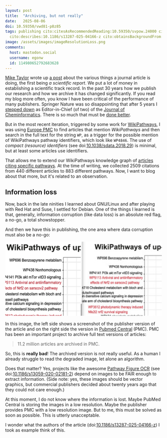 ```yaml
---
layout: post
title:  "Archiving, but not really"
date:   2025-08-06
doi: 10.59350/vwd81-p8z85
tags: publishing cito:citesAsRecommendedReading:10.59350/svpow.24000 cito:citesAsRecommendedReading:10.1186/s13059-020-02181-2
  cito:describes:10.1186/s13287-025-04166-z cito:obtainsBackgroundFrom:10.1038/sdata.2018.29
image: /assets/images/imageResolutionLoss.png
comments:
  host: mastodon.social
  username: egonw
  id: 114980652792683628
---
```


[Mike Taylor](https://sauropods.win/@mike) wrote up [a post](https://doi.org/10.59350/svpow.24000) about the various things a journal article is doing,
the first being *a scientific report*. We put a lot of money in establishing a scientific track record. In the past 30 years
how we publish our research and how we archive it has changed significantly. If you read my blog more often, you know I have
been critical of the performance of many publishers. Springer Nature was so disappointing that after 5 years I
[stepped down](https://chem-bla-ics.linkedchemistry.info/2021/06/11/conflict-of-interest-or-why-i-am.html)
as Editor-in-Chief (of two) of the [Journal of Cheminformatics](https://en.wikipedia.org/wiki/Journal_of_Cheminformatics).
There is so much that must be [done better](https://chem-bla-ics.linkedchemistry.info/2024/09/16/publishing.html).

But in the most recent iteration, triggered by some work for [WikiPathways](https://www.wikipathways.org/), I was using
[Europe PMC](https://europepmc.org/) to find articles that
mention *WikiPathways* and then search in the full text for the string `WP`, as a trigger for the possible mention of
WikiPathways pathway identifiers, which look like `WP4846`. The use of *compact (resource) identifiers*
(see doi:[10.1038/sdata.2018.29](https://doi.org/10.1038/sdata.2018.29)) is minimal, but at least some articles use identifiers.

That allows me to extend our WikiPathways knowledge graph of [articles citing specific pathways](https://www.wikipathways.org/browse/citedin).
At the time of writing, we collected 2509 citations from 440 different articles to 883 different pathways. Now,
I want to blog about that more, but it's related to an observation.

## Information loss
Now, back in the late ninities I learned about GNU/Linux and after playing with Red Hat and Suse, I settled for Debian.
One of the things I learned is that, generally, information corruption (like data loss) is an absolute red flag, a no-go,
a total showstopper.

And then we have this in publishing, the one area where data corruption must also be a no-go:

![](/assets/images/imageResolutionLoss.png)

In this image, the left side shows a screenshot of the publisher version of the article and on the right side
the version in [Pubmed Central](https://pmc.ncbi.nlm.nih.gov/) (PMC). PMC has been an important project to archive full text versions of articles:

> 11.2 million articles are archived in PMC.

So, this is **really bad**! The archived version is not really useful. As a human I already struggle to read the
degraded image, let alone an algorithm.

Does that matter? Yes, projects like the awesome
[Pathway Figure OCR](https://pfocr.wikipathways.org/) (see doi:[10.1186/s13059-020-02181-2](https://doi.org/10.1186/s13059-020-02181-2))
depend on images to be FAIR enough to extract information. (Side note: yes, these images should be vector
graphics, but commercial publishers decided about twenty years ago that they could not care enough.)

At this moment, I do not know where the information is lost. Maybe PubMed Central is storing the images in a low
resolution. Maybe the publisher provides PMC with a low resolution image. But to me, this must be solved as soon
as possible. This is utterly unacceptable.

I wonder what the authors of the article (doi:[10.1186/s13287-025-04166-z](https://doi.org/10.1186/s13287-025-04166-z))
I took as example think of this.
